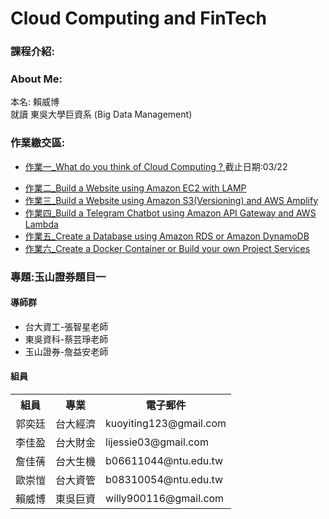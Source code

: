 <h1> Cloud Computing and FinTech
<h3>課程介紹:</h3>

<h3>About Me:</h3>

本名: 賴威博 <br>
就讀 東吳大學巨資系 (Big Data Management) <br>

<h3>作業繳交區:</h3>
<ul>
	<li>
		<p><a href="homework/0318_HW.md">作業一_What do you think of Cloud Computing ? </a> 截止日期:03/22</p>
	</li>
	<li>
		<a href="https://youtu.be/rE4RbrbPYiU">作業二_Build a Website using Amazon EC2 with LAMP</a>
	</li>
	<li>
		<a href="homework/0322_HW.md">作業三_Build a Website using Amazon S3(Versioning) and AWS Amplify</a>
	</li>
	<li>
		<a href="homework/0322_HW.md">作業四_Build a Telegram Chatbot using Amazon API Gateway and AWS Lambda</a>
	</li>
	<li>
		<a href="homework/0322_HW.md">作業五_Create a Database using Amazon RDS or Amazon DynamoDB</a>
	</li>
	<li>
		<a href="homework/0322_HW.md">作業六_Create a Docker Container or Build your own Project Services</a>
	</li>
</ul>  
<h3>專題:玉山證券題目一</h3>
<h4>導師群</h4>
<ul>
	<li> 台大資工-張智星老師 </li>
	<li> 東吳資科-蔡芸琤老師</li>
	<li> 玉山證券-詹益安老師</li>
</ul>	
<h4>組員</h4>
<table>
  <tr>
    <th>組員</th>
    <th>專業</th>
    <th>電子郵件</th>
  </tr>
  <tr>
    <td>郭奕廷</td>
    <td>台大經濟</td>
    <td>kuoyiting123@gmail.com</td>
  </tr>
  <tr>
    <td>李佳盈</td>
    <td>台大財金</td>
    <td>lijessie03@gmail.com</td>
  </tr>
  <tr>
    <td>詹佳蒨</td>
    <td>台大生機</td>
    <td>b06611044@ntu.edu.tw</td>
  </tr>
  <tr>
    <td>歐崇愷</td>
    <td>台大資管</td>
    <td>b08310054@ntu.edu.tw</td>
  </tr>
  <tr>
    <td>賴威博</td>
    <td>東吳巨資</td>
    <td>willy900116@gmail.com</td>
  </tr>
</table>


